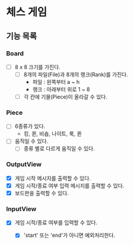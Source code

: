 # 체스 게임

## 기능 목록

### Board
- [ ] 8 x 8 크기를 가진다.
  - [ ] 8개의 파일(File)과 8개의 랭크(Rank)를 가진다.
    - 파일 : 왼쪽부터 a ~ h
    - 랭크 : 아래부터 위로 1 ~ 8
  - [ ] 각 칸에 기물(Piece)이 올라갈 수 있다.

### Piece
- [ ] 6종류가 있다.
  - 킹, 퀸, 비숍, 나이트, 룩, 퀸
- [ ] 움직일 수 있다.
  - [ ] 종류 별로 다르게 움직일 수 있다.

### OutputView
- [x] 게임 시작 메시지를 출력할 수 있다.
- [x] 게임 시작/종료 여부 입력 메시지를 출력할 수 있다.
- [x] 보드판을 출력할 수 있다.

### InputView
- [x] 게임 시작/종료 여부를 입력할 수 있다.
  - [x] 'start' 또는 'end'가 아니면 예외처리한다.

